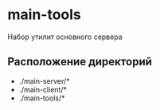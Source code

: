 # main-tools
Набор утилит основного сервера

## Расположение директорий
-  ./main-server/*
-  ./main-client/*
-  ./main-tools/*
